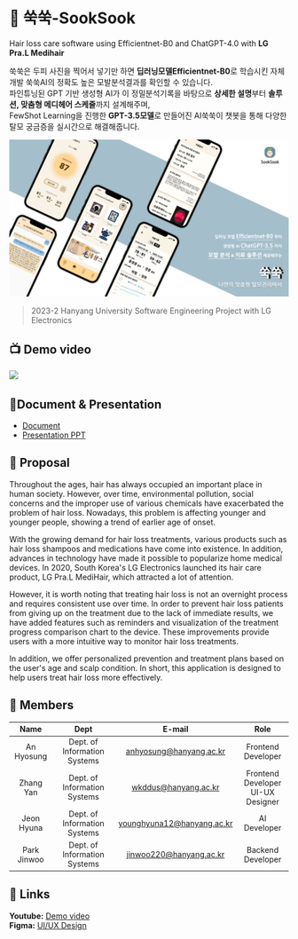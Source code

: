 # 🌱 쑥쑥-SookSook
Hair loss care software using Efficientnet-B0 and ChatGPT-4.0 with **LG Pra.L Medihair**  

쑥쑥은 두피 사진을 찍어서 넣기만 하면 **딥러닝모델Efficientnet-B0**로 학습시킨 자체개발 쑥쑥AI의 정확도 높은 모발분석결과를 확인할 수 있습니다.   
파인튜닝된 GPT 기반 생성형 AI가 이 정밀분석기록을 바탕으로 **상세한 설명**부터 **솔루션, 맞춤형 메디헤어 스케줄**까지 설계해주며,   
FewShot Learning을 진행한 **GPT-3.5모델**로 만들어진 AI쑥쑥이 챗봇을 통해 다양한 탈모 궁금증을 실시간으로 해결해줍니다.

![image](https://github.com/SEproject-Medihair/.github/blob/main/profile/img/sooksook.png)
> 2023-2 Hanyang University Software Engineering Project with LG Electronics 

##  📺 Demo video
[![](https://res.cloudinary.com/marcomontalbano/image/upload/v1702221521/video_to_markdown/images/youtube--rNlhr3wNPhc-c05b58ac6eb4c4700831b2b3070cd403.jpg)](https://www.youtube.com/watch?v=rNlhr3wNPhc "")

## 📁Document & Presentation

- [Document](https://github.com/SEproject-Medihair/Document/blob/main/SookSook.pdf)
- [Presentation PPT](https://github.com/SEproject-Medihair/Document/blob/main/%EC%91%A5%EC%91%A5_%EC%B5%9C%EC%A2%85%EB%B0%9C%ED%91%9C%EC%9E%90%EB%A3%8C.pdf)

## 📖 Proposal
Throughout the ages, hair has always occupied an important place in human society. However, over time, environmental pollution, social concerns and the improper use of various chemicals have exacerbated the problem of hair loss. Nowadays, this problem is affecting younger and younger people, showing a trend of earlier age of onset.   

With the growing demand for hair loss treatments, various products such as hair loss shampoos and medications have come into existence. In addition, advances in technology have made it possible to popularize home medical devices. In 2020, South Korea's LG Electronics launched its hair care product, LG Pra.L MediHair, which attracted a lot of attention.

However, it is worth noting that treating hair loss is not an overnight process and requires consistent use over time. In order to prevent hair loss patients from giving up on the treatment due to the lack of immediate results, we have added features such as reminders and visualization of the treatment progress comparison chart to the device. These improvements provide users with a more intuitive way to monitor hair loss treatments.   

In addition, we offer personalized prevention and treatment plans based on the user's age and scalp condition. In short, this application is designed to help users treat hair loss more effectively.

## 👥 Members
| Name | Dept | E-mail | Role |
|   :---:    |     :---:      |      :---:      |   :---:   |
|An Hyosung| Dept. of Information Systems| anhyosung@hanyang.ac.kr|Frontend Developer|
|Zhang Yan| Dept. of Information Systems| wkddus@hanyang.ac.kr|Frontend Developer<br>UI-UX Designer|
| Jeon Hyuna| Dept. of Information Systems|younghyuna12@hanyang.ac.kr|AI Developer|
| Park Jinwoo| Dept. of Information Systems|jinwoo220@hanyang.ac.kr|Backend Developer|

## 🔗 Links
**Youtube:** [Demo video](https://youtu.be/rNlhr3wNPhc)  
**Figma:** [UI/UX Design](https://www.figma.com/file/TQvkcv6MngYZaDZarLRHRp/SookSook?type=design&node-id=0%3A1&mode=design&t=dX2A5mWlkP2sPrgB-1)

